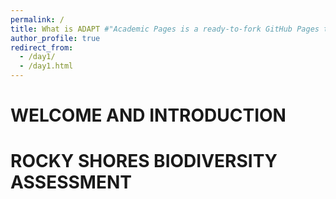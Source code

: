 ```yaml
---
permalink: /
title: What is ADAPT #"Academic Pages is a ready-to-fork GitHub Pages template for academic personal websites"
author_profile: true
redirect_from: 
  - /day1/
  - /day1.html
---
```




# WELCOME AND INTRODUCTION

# ROCKY SHORES BIODIVERSITY ASSESSMENT
